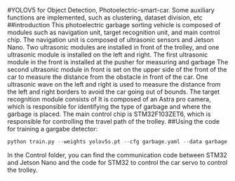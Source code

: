 #YOLOV5 for Object Detection, Photoelectric-smart-car. 
Some auxiliary functions are implemented, such as clustering, dataset division, etc
##introduction
This photoelectric garbage sorting vehicle is composed of modules such as navigation unit, target recognition unit, and main control chip. The navigation unit is composed of ultrasonic sensors and Jetson Nano. Two ultrasonic modules are installed in front of the trolley, and one ultrasonic module is installed on the left and right. The first ultrasonic module in the front is installed at the pusher for measuring and garbage The second ultrasonic module in front is set on the upper side of the front of the car to measure the distance from the obstacle in front of the car. One ultrasonic wave on the left and right is used to measure the distance from the left and right borders to avoid the car going out of bounds. The target recognition module consists of It is composed of an Astra pro camera, which is responsible for identifying the type of garbage and where the garbage is placed. The main control chip is STM32F103ZET6, which is responsible for controlling the travel path of the trolley.
##Using the code for training a gargabe detector:
```python
python train.py --weights yolov5s.pt --cfg garbage.yaml --data garbage.yaml --epochs 500 --batch-size 16 --device 0 --multi-scale  --adam
```

In the Control folder, you can find the communication code between STM32 and Jetson Nano and the code for STM32 to control the car servo to control the trolley.